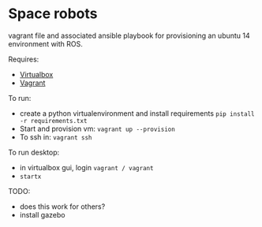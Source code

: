 # Space robots

vagrant file and associated ansible playbook for provisioning an ubuntu 14 environment with ROS.

Requires:
- [Virtualbox](https://www.virtualbox.org/wiki/Downloads)
- [Vagrant](https://www.vagrantup.com/)

To run:
- create a python virtualenvironment and install requirements `pip install -r requirements.txt`
- Start and provision vm: `vagrant up --provision`
- To ssh in: `vagrant ssh`

To run desktop:

- in virtualbox gui, login `vagrant / vagrant`
- `startx`

TODO:

- does this work for others?
- install gazebo

